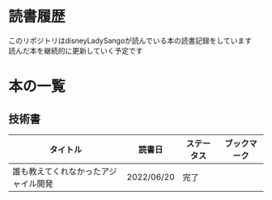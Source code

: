 # 読書履歴
このリポジトリはdisneyLadySangoが読んでいる本の読書記録をしています  
読んだ本を継続的に更新していく予定です

# 本の一覧
## 技術書
| タイトル | 読書日 | ステータス | ブックマーク |
| ---- | ---- | ---- | ---- |
| 誰も教えてくれなかったアジャイル開発 | 2022/06/20 | 完了 |  |

